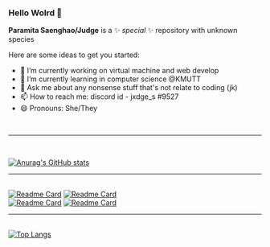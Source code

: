 ### Hello Wolrd 👋

**Paramita Saenghao/Judge** is a ✨ _special_ ✨ repository with unknown species

Here are some ideas to get you started:

- 🔭 I’m currently working on virtual machine and web develop
- 🌱 I’m currently learning in computer science @KMUTT
- 💬 Ask me about any nonsense stuff that's not relate to coding (jk)
- 📫 How to reach me: discord id - jxdge_s #9527
- 😄 Pronouns: She/They
<!-- - ⚡ Fun fact: ...
- 👯 I’m looking to collaborate on ...
- 🤔 I’m looking for help with ... --> <br><hr><br>
[![Anurag's GitHub stats](https://github-readme-stats.vercel.app/api?username=ARNE-08&theme=panda&show_icons=true)](https://github.com/anuraghazra/github-readme-stats)
<br><hr><br> [![Readme Card](https://github-readme-stats.vercel.app/api/pin/?username=ARNE-08&repo=CSC105&show_owner=true&theme=material-palenight)](https://github.com/ARNE-08/github-readme-stats)
[![Readme Card](https://github-readme-stats.vercel.app/api/pin/?username=ARNE-08&repo=CSC209&show_owner=true&theme=material-palenight)](https://github.com/ARNE-08/github-readme-stats) <br>
[![Readme Card](https://github-readme-stats.vercel.app/api/pin/?username=ARNE-08&repo=CSC102&show_owner=true&theme=material-palenight)](https://github.com/ARNE-08/github-readme-stats)
[![Readme Card](https://github-readme-stats.vercel.app/api/pin/?username=ARNE-08&repo=cadet&show_owner=true&theme=material-palenight)](https://github.com/ARNE-08/github-readme-stats)<br><hr><br>
[![Top Langs](https://github-readme-stats.vercel.app/api/top-langs/?username=ARNE-08&theme=nord)](https://github.com/anuraghazra/github-readme-stats)
